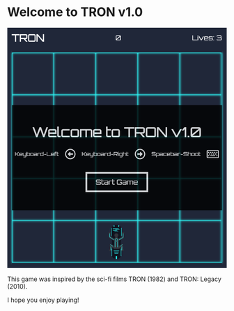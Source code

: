 # Welcome to TRON v1.0

<p align="center"><img src="./images/poster.png"></p>

This game was inspired by the sci-fi films TRON (1982) and TRON: Legacy (2010).

I hope you enjoy playing!